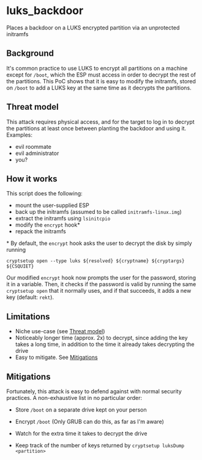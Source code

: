 # luks_backdoor
Places a backdoor on a LUKS encrypted partition via an unprotected initramfs

## Background
It's common practice to use LUKS to encrypt all partitions on a machine except for `/boot`, which the ESP must access in order
to decrypt the rest of the partitions. This PoC shows that it is easy to modify the initramfs, stored on `/boot` to add a LUKS
key at the same time as it decrypts the partitions.

## Threat model
This attack requires physical access, and for the target to log in to decrypt the partitions at least once between planting the
backdoor and using it. Examples:

* evil roommate
* evil administrator
* you?

## How it works
This script does the following:

* mount the user-supplied ESP
* back up the initramfs (assumed to be called `initramfs-linux.img`)
* extract the initramfs using `lsinitcpio`
* modify the `encrypt` hook*
* repack the initramfs

\* By default, the `encrypt` hook asks the user to decrypt the disk by simply running

```
cryptsetup open --type luks ${resolved} ${cryptname} ${cryptargs} ${CSQUIET}
```

Our modified `encrypt` hook now prompts the user for the password, storing it in a variable. Then, it checks if the password
is valid by running the same `cryptsetup open` that it normally uses, and if that succeeds, it adds a new key (default: `rekt`).

## Limitations
* Niche use-case (see [Threat model](#threat-model))
* Noticeably longer time (approx. 2x) to decrypt, since adding the key takes a long time, in addition to the time it already takes
decrypting the drive
* Easy to mitigate. See [Mitigations](#mitigations)

## Mitigations
Fortunately, this attack is easy to defend against with normal security practices. A non-exhaustive list in no particular order:
* Store `/boot` on a separate drive kept on your person
* Encrypt `/boot` (Only GRUB can do this, as far as I'm aware)

* Watch for the extra time it takes to decrypt the drive
* Keep track of the number of keys returned by `cryptsetup luksDump <partition>`
